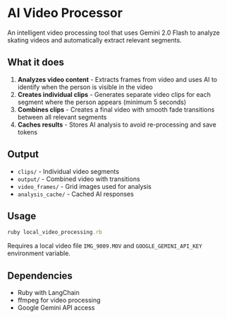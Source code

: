 # AI Video Processor

An intelligent video processing tool that uses Gemini 2.0 Flash to analyze skating videos and automatically extract relevant segments.

## What it does

1. **Analyzes video content** - Extracts frames from video and uses AI to identify when the person is visible in the video
2. **Creates individual clips** - Generates separate video clips for each segment where the person appears (minimum 5 seconds)
3. **Combines clips** - Creates a final video with smooth fade transitions between all relevant segments
4. **Caches results** - Stores AI analysis to avoid re-processing and save tokens

## Output

- `clips/` - Individual video segments
- `output/` - Combined video with transitions
- `video_frames/` - Grid images used for analysis
- `analysis_cache/` - Cached AI responses

## Usage

```ruby
ruby local_video_processing.rb
```

Requires a local video file `IMG_9009.MOV` and `GOOGLE_GEMINI_API_KEY` environment variable.

## Dependencies

- Ruby with LangChain
- ffmpeg for video processing
- Google Gemini API access 
